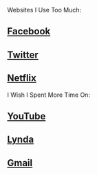 Websites I Use Too Much:
## [Facebook](http://www.facebook.com/) 
## [Twitter](http://www.twitter.com/) 
## [Netflix](http://www.netflix.com/) 

I Wish I Spent More Time On:
## [YouTube](http://www.youtube.com/) 
## [Lynda](http://www.lynda.com/) 
## [Gmail](http://www.gmail.com/) 
